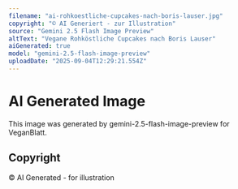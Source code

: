 ```yaml
---
filename: "ai-rohkoestliche-cupcakes-nach-boris-lauser.jpg"
copyright: "© AI Generiert - zur Illustration"
source: "Gemini 2.5 Flash Image Preview"
altText: "Vegane Rohköstliche Cupcakes nach Boris Lauser"
aiGenerated: true
model: "gemini-2.5-flash-image-preview"
uploadDate: "2025-09-04T12:29:21.554Z"
---
```


# AI Generated Image

This image was generated by gemini-2.5-flash-image-preview for VeganBlatt.

## Copyright
© AI Generated - for illustration
